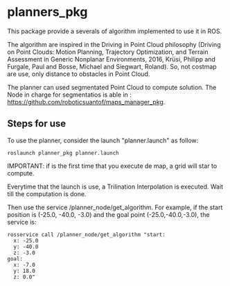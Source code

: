 # planners_pkg
This package provide a severals of algorithm implemented to use it in ROS.

The algorithm are inspired in the Driving in Point Cloud philosophy (Driving on Point Clouds: Motion Planning, Trajectory Optimization, and Terrain Assessment in Generic Nonplanar Environments, 2016, Krüsi, Philipp and Furgale, Paul and Bosse, Michael and Siegwart, Roland). So, not costmap are use, only distance to obstacles in Point Cloud.

The planner can used segmentated Point Cloud to compute solution. The Node in charge for segmentatios is able in : https://github.com/roboticsuantof/maps_manager_pkg. 

## Steps for use

To use the planner, consider the launch "planner.launch" as follow:

```
roslaunch planner_pkg planner.launch
```

IMPORTANT: if is the first time that you execute de map, a grid will star to compute.

Everytime that the launch is use, a Trilination Interpolation is executed. Wait till the computation is done.

Then use the service /planner_node/get_algorithm. For example, if the start position is (-25.0, -40.0, -3.0) and the goal point (-25.0,-40.0,-3.0), the service is:

```
rosservice call /planner_node/get_algorithm "start:
  x: -25.0
  y: -40.0
  z: -3.0
goal:
  x: -7.0
  y: 18.0
  z: 0.0" 
```

